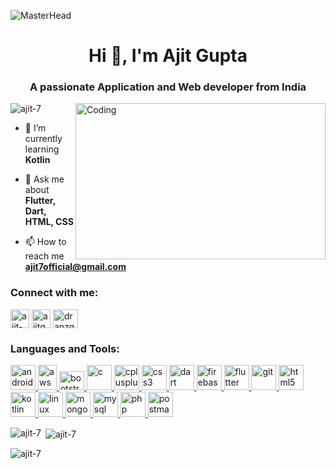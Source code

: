 ![MasterHead](https://mir-s3-cdn-cf.behance.net/project_modules/max_1200/79731568097599.5b50bca477735.jpg)
<h1 align="center">Hi 👋, I'm Ajit Gupta</h1>
<h3 align="center">A passionate Application and Web developer from India</h3>
<img align="right" alt="Coding" width="400" height="250" src="https://media.tenor.com/NOYF3f82b_gAAAAC/programmer.gif">
<p align="left"> <img src="https://komarev.com/ghpvc/?username=ajit-7&label=Profile%20views&color=0e75b6&style=flat" alt="ajit-7" /> </p>

- 🌱 I’m currently learning **Kotlin**

- 💬 Ask me about **Flutter, Dart, HTML, CSS**

- 📫 How to reach me **ajit7official@gmail.com**

<h3 align="left">Connect with me:</h3>
<p align="left">
<a href="https://linkedin.com/in/ajit-gupta7" target="blank"><img align="center" src="https://upload.wikimedia.org/wikipedia/commons/thumb/f/f8/LinkedIn_icon_circle.svg/1200px-LinkedIn_icon_circle.svg.png" alt="ajit-gupta7" height="30" width="30" /></a>
<a href="https://instagram.com/ajitgupta33" target="blank"><img align="center" src="https://upload.wikimedia.org/wikipedia/commons/thumb/e/e7/Instagram_logo_2016.svg/2048px-Instagram_logo_2016.svg.png" alt="ajitgupta33" height="30" width="30" /></a>
<a href="https://www.youtube.com/@dranzgaming1341" target="blank"><img align="center" src="https://www.svgrepo.com/show/13671/youtube.svg" alt="dranzgaming1341" height="30" width="40" /></a>
</p>

<h3 align="left">Languages and Tools:</h3>
<p align="left"> <a href="https://developer.android.com" target="_blank" rel="noreferrer"> <img src="https://cdn.worldvectorlogo.com/logos/android-4.svg" alt="android" width="40" height="40"/> </a> <a href="https://aws.amazon.com" target="_blank" rel="noreferrer"> <img src="https://www.svgrepo.com/show/331300/aws.svg" alt="aws" width="30" height="40"/> </a> <a href="https://getbootstrap.com" target="_blank" rel="noreferrer"> <img src="https://upload.wikimedia.org/wikipedia/commons/thumb/b/b2/Bootstrap_logo.svg/1280px-Bootstrap_logo.svg.png" alt="bootstrap" width="40" height="30"/> </a> <a href="https://www.cprogramming.com/" target="_blank" rel="noreferrer"> <img src="https://upload.wikimedia.org/wikipedia/commons/thumb/1/18/C_Programming_Language.svg/926px-C_Programming_Language.svg.png" alt="c" width="40" height="40"/> </a> <a href="https://www.w3schools.com/cpp/" target="_blank" rel="noreferrer"> <img src="https://upload.wikimedia.org/wikipedia/commons/thumb/1/18/ISO_C%2B%2B_Logo.svg/1822px-ISO_C%2B%2B_Logo.svg.png" alt="cplusplus" width="40" height="40"/> </a> <a href="https://www.w3schools.com/css/" target="_blank" rel="noreferrer"> <img src="https://upload.wikimedia.org/wikipedia/commons/thumb/6/62/CSS3_logo.svg/2048px-CSS3_logo.svg.png" alt="css3" width="40" height="40"/> </a> <a href="https://dart.dev" target="_blank" rel="noreferrer"> <img src="https://www.vectorlogo.zone/logos/dartlang/dartlang-icon.svg" alt="dart" width="40" height="40"/> </a> <a href="https://firebase.google.com/" target="_blank" rel="noreferrer"> <img src="https://www.vectorlogo.zone/logos/firebase/firebase-icon.svg" alt="firebase" width="40" height="40"/> </a> <a href="https://flutter.dev" target="_blank" rel="noreferrer"> <img src="https://www.vectorlogo.zone/logos/flutterio/flutterio-icon.svg" alt="flutter" width="40" height="40"/> </a> <a href="https://git-scm.com/" target="_blank" rel="noreferrer"> <img src="https://www.vectorlogo.zone/logos/git-scm/git-scm-icon.svg" alt="git" width="40" height="40"/> </a> <a href="https://www.w3.org/html/" target="_blank" rel="noreferrer"> <img src="https://upload.wikimedia.org/wikipedia/commons/thumb/3/38/HTML5_Badge.svg/2048px-HTML5_Badge.svg.png" alt="html5" width="40" height="40"/> </a> <a href="https://kotlinlang.org" target="_blank" rel="noreferrer"> <img src="https://www.vectorlogo.zone/logos/kotlinlang/kotlinlang-icon.svg" alt="kotlin" width="40" height="40"/> </a> <a href="https://www.linux.org/" target="_blank" rel="noreferrer"> <img src="https://upload.wikimedia.org/wikipedia/commons/thumb/a/ab/Linux_Logo_in_Linux_Libertine_Font.svg/1200px-Linux_Logo_in_Linux_Libertine_Font.svg.png" alt="linux" width="40" height="40"/> </a> <a href="https://www.mongodb.com/" target="_blank" rel="noreferrer"> <img src="https://cdn.worldvectorlogo.com/logos/mongodb-icon-1.svg" alt="mongodb" width="40" height="40"/> </a> <a href="https://www.mysql.com/" target="_blank" rel="noreferrer"> <img src="https://upload.wikimedia.org/wikipedia/commons/thumb/b/b2/Database-mysql.svg/1200px-Database-mysql.svg.png" alt="mysql" width="40" height="40"/> </a> <a href="https://www.php.net" target="_blank" rel="noreferrer"> <img src="https://upload.wikimedia.org/wikipedia/commons/thumb/2/27/PHP-logo.svg/2560px-PHP-logo.svg.png" alt="php" width="40" height="40"/> </a> <a href="https://postman.com" target="_blank" rel="noreferrer"> <img src="https://www.vectorlogo.zone/logos/getpostman/getpostman-icon.svg" alt="postman" width="40" height="40"/> </a> </p>

<p><img align="left" src="https://github-readme-stats.vercel.app/api/top-langs?username=ajit-7&show_icons=true&locale=en&layout=compact" alt="ajit-7" /></p>

<p>&nbsp;<img align="center" src="https://github-readme-stats.vercel.app/api?username=ajit-7&show_icons=true&locale=en" alt="ajit-7" /></p>

<p><img align="center" src="https://github-readme-streak-stats.herokuapp.com/?user=ajit-7&" alt="ajit-7" /></p>
